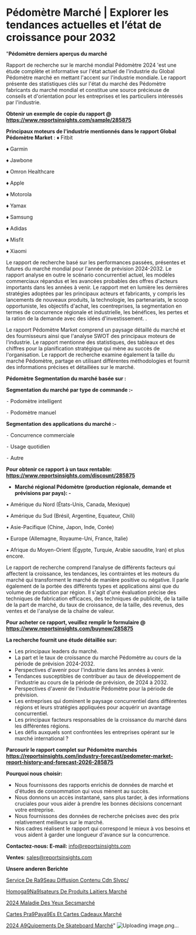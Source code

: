 # Pédomètre Marché | Explorer les tendances actuelles et l’état de croissance pour 2032

"<strong>Pédomètre derniers aperçus du marché</strong>

Rapport de recherche sur le marché mondial Pédomètre 2024 'est une étude complète et informative sur l'état actuel de l'industrie du Global Pédomètre marché en mettant l'accent sur l'industrie mondiale. Le rapport présente des statistiques clés sur l'état du marché des Pédomètre fabricants du marché mondial et constitue une source précieuse de conseils et d'orientation pour les entreprises et les particuliers intéressés par l'industrie.

<strong>Obtenir un exemple de copie du rapport @ <a href=https://www.reportsinsights.com/sample/285875>https://www.reportsinsights.com/sample/285875</a></strong>

<strong>Principaux moteurs de l'industrie mentionnés dans le rapport Global Pédomètre Market</strong> :
♦ Fitbit

♦ Garmin

♦ Jawbone

♦ Omron Healthcare

♦ Apple

♦ Motorola

♦ Yamax

♦ Samsung

♦ Adidas

♦ Misfit

♦ Xiaomi

Le rapport de recherche basé sur les performances passées, présentes et futures du marché mondial pour l'année de prévision 2024-2032. Le rapport analyse en outre le scénario concurrentiel actuel, les modèles commerciaux répandus et les avancées probables des offres d'acteurs importants dans les années à venir. Le rapport met en lumière les dernières stratégies adoptées par les principaux acteurs et fabricants, y compris les lancements de nouveaux produits, la technologie, les partenariats, le scoop opportuniste, les objectifs d'achat, les coentreprises, la segmentation en termes de concurrence régionale et industrielle, les bénéfices, les pertes et la ration de la demande avec des idées d'investissement. .

Le rapport Pédomètre Market comprend un paysage détaillé du marché et des fournisseurs ainsi que l'analyse SWOT des principaux moteurs de l'industrie. Le rapport mentionne des statistiques, des tableaux et des chiffres pour la planification stratégique qui mène au succès de l'organisation. Le rapport de recherche examine également la taille du marché Pédomètre, partage en utilisant différentes méthodologies et fournit des informations précises et détaillées sur le marché.

<strong>Pédomètre Segmentation du marché basée sur :</strong>

<strong>Segmentation du marché par type de commande :-</strong>

⁃ Podomètre intelligent

⁃ Podomètre manuel

<strong>Segmentation des applications du marché :-</strong>

⁃ Concurrence commerciale

⁃ Usage quotidien

⁃ Autre

<strong>Pour obtenir ce rapport à un taux rentable: <a href=https://www.reportsinsights.com/discount/285875>https://www.reportsinsights.com/discount/285875</a></strong>
<ul>
  <li><strong>Marché régional Pédomètre (production régionale, demande et prévisions par pays): -</strong></li>
</ul>
• Amérique du Nord (États-Unis, Canada, Mexique)

• Amérique du Sud (Brésil, Argentine, Equateur, Chili)

• Asie-Pacifique (Chine, Japon, Inde, Corée)

• Europe (Allemagne, Royaume-Uni, France, Italie)

• Afrique du Moyen-Orient (Égypte, Turquie, Arabie saoudite, Iran) et plus encore.

Le rapport de recherche comprend l’analyse de différents facteurs qui affectent la croissance, les tendances, les contraintes et les moteurs du marché qui transforment le marché de manière positive ou négative. Il parle également de la portée des différents types et applications ainsi que du volume de production par région. Il s'agit d'une évaluation précise des techniques de fabrication efficaces, des techniques de publicité, de la taille de la part de marché, du taux de croissance, de la taille, des revenus, des ventes et de l'analyse de la chaîne de valeur.

<strong>Pour acheter ce rapport, veuillez remplir le formulaire @   <a href=https://www.reportsinsights.com/buynow/285875>https://www.reportsinsights.com/buynow/285875</a></strong>

<strong>La recherche fournit une étude détaillée sur:</strong>
<ul>
  <li>Les principaux leaders du marché.</li>
  <li>La part et le taux de croissance du marché Pédomètre au cours de la période de prévision 2024-2032.</li>
  <li>Perspectives d'avenir pour l'industrie dans les années à venir.</li>
  <li>Tendances susceptibles de contribuer au taux de développement de l'industrie au cours de la période de prévision, de 2024 à 2032.</li>
  <li>Perspectives d'avenir de l'industrie Pédomètre pour la période de prévision.</li>
  <li>Les entreprises qui dominent le paysage concurrentiel dans différentes régions et leurs stratégies appliquées pour acquérir un avantage concurrentiel.</li>
  <li>Les principaux facteurs responsables de la croissance du marché dans les différentes régions.</li>
  <li>Les défis auxquels sont confrontées les entreprises opérant sur le marché international ?</li>
</ul>

<strong>Parcourir le rapport complet sur Pédomètre marchés <a href=https://reportsinsights.com/industry-forecast/pedometer-market-report-history-and-forecast-2026-285875>https://reportsinsights.com/industry-forecast/pedometer-market-report-history-and-forecast-2026-285875</a></strong>

<strong>Pourquoi nous choisir:</strong>
<ul>
  <li>Nous fournissons des rapports enrichis de données de marché et d'études de consommation qui vous mènent au succès.</li>
  <li>Nous donnons un accès instantané, sans plus tarder, à des informations cruciales pour vous aider à prendre les bonnes décisions concernant votre entreprise.</li>
  <li>Nous fournissons des données de recherche précises avec des prix relativement meilleurs sur le marché.</li>
  <li>Nos cadres réalisent le rapport qui correspond le mieux à vos besoins et vous aident à garder une longueur d'avance sur la concurrence.</li>
</ul>
<strong>Contactez-nous:
</strong><strong>E-mail:</strong> <a href=mailto:info@reportsinsights.com>info@reportsinsights.com</a>

<strong>Ventes</strong>: <a href=mailto:sales@reportsinsights.com>sales@reportsinsights.com</a>

<strong>Unsere anderen Berichte</strong>

<a href=https://www.linkedin.com/pulse/service-de-r%C3%A9seau-diffusion-contenu-cdn-slvpc/>Service De Ra9Seau Diffusion Contenu Cdn Slvpc/</a>

<a href=https://www.linkedin.com/pulse/homog%C3%A9n%C3%A9isateurs-de-produits-laitiers-march%C3%A9-amfqc/>Homoga9Na9Isateurs De Produits Laitiers Marché</a>

<a href=https://www.linkedin.com/pulse/2024-maladie-des-yeux-secsmarché-segmentation-mutac/>2024 Maladie Des Yeux Secsmarché</a>

<a href=https://www.linkedin.com/pulse/cartes-pr%C3%A9pay%C3%A9es-et-cartes-cadeaux-march%C3%A9domaines-ufgsc/>Cartes Pra9Paya9Es Et Cartes Cadeaux Marché</a>

<a href=https://www.linkedin.com/pulse/2024-%C3%A9quipements-de-skateboard-march%C3%A9-rapport-k7w5c/>2024 A9Quipements De Skateboard Marché</a>"
![Uploading image.png…]()
